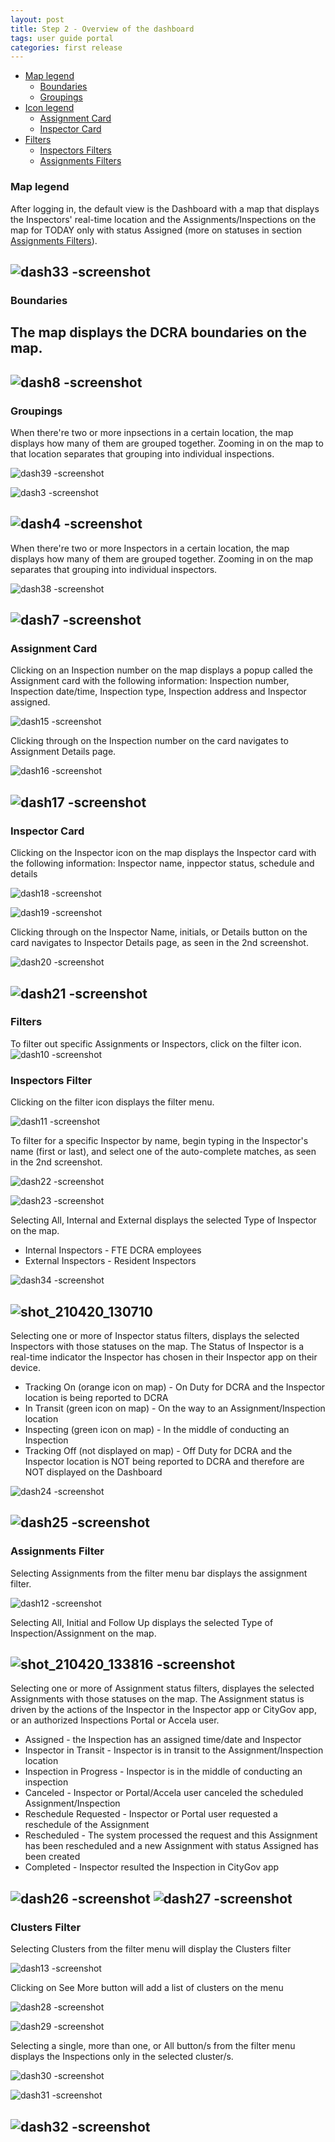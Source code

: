 ```yaml
---
layout: post
title: Step 2 - Overview of the dashboard
tags: user guide portal
categories: first release
---
```


- [Map legend](#-Map-legend)
  * [Boundaries](#-Boundaries)
  * [Groupings](#-Groupings)
- [Icon legend](#-Icon-legend)
  * [Assignment Card](#-Assignment-Card)
  * [Inspector Card](#-Inspector-Card)
- [Filters](#-Filters)
  * [Inspectors Filters](#-Inspectors-Filter)
  * [Assignments Filters](#-Assignments-Filter)

<link rel="stylesheet" href="/User-Guide-Portal/styles.css">

### Map legend <a name="-Map-legend"></a>
After logging in, the default view is the Dashboard with a map that displays the Inspectors' real-time location and the Assignments/Inspections on the map for TODAY only with status Assigned (more on statuses in section [Assignments Filters](#-Assignments-Filter)).

![dash33 -screenshot](https://user-images.githubusercontent.com/81990744/115276620-3de70b80-a111-11eb-9586-687409f85695.png)
---
### Boundaries <a name="-Boundaries"></a>
The map displays the DCRA boundaries on the map.
---
![dash8 -screenshot](https://user-images.githubusercontent.com/81990744/115276926-a59d5680-a111-11eb-8fb0-98d204ef8d6e.png)
---
### Groupings <a name="-Groupings"></a>
When there're two or more inpsections in a certain location, the map displays how many of them are grouped together. Zooming in on the map to that location separates that grouping into individual inspections.

![dash39 -screenshot](https://user-images.githubusercontent.com/81990744/115278987-22313480-a114-11eb-977e-c0230d776621.png)

![dash3 -screenshot](https://user-images.githubusercontent.com/81990744/115279295-89e77f80-a114-11eb-87eb-a368b901be0a.png)

![dash4 -screenshot](https://user-images.githubusercontent.com/81990744/115279305-8eac3380-a114-11eb-8e59-acc07c47aa29.png)
---
When there're two or more Inspectors in a certain location, the map displays how many of them are grouped together. Zooming in on the map separates that grouping into individual inspectors. 

![dash38 -screenshot](https://user-images.githubusercontent.com/81990744/115279012-29f0d900-a114-11eb-8443-3ffb13a07978.png)

![dash7 -screenshot](https://user-images.githubusercontent.com/81990744/115279957-58bb7f00-a115-11eb-90c1-06ef162dafb5.png)
---
### Assignment Card <a name="-Assignment-Card"></a>
Clicking on an Inspection number on the map displays a popup called the Assignment card with the following information: Inspection number, Inspection date/time, Inspection type, Inspection address and Inspector assigned.

![dash15 -screenshot](https://user-images.githubusercontent.com/81990744/115280133-94eedf80-a115-11eb-9f10-af9110eb01a3.png)

Clicking through on the Inspection number on the card navigates to Assignment Details page.

![dash16 -screenshot](https://user-images.githubusercontent.com/81990744/115280190-a637ec00-a115-11eb-94b2-bb0e7e3cad40.png)

![dash17 -screenshot](https://user-images.githubusercontent.com/81990744/115280213-ad5efa00-a115-11eb-942a-ec9da7ef4b8f.png)
---

### Inspector Card <a name="-Inspector-Card"></a>
Clicking on the Inspector icon on the map displays the Inspector card with the following information: Inspector name, inppector status, schedule and details

![dash18 -screenshot](https://user-images.githubusercontent.com/81990744/115280245-b8198f00-a115-11eb-816a-43c864c091e8.png)

![dash19 -screenshot](https://user-images.githubusercontent.com/81990744/115280259-bd76d980-a115-11eb-933d-1fc7284a52e0.png)

Clicking through on the Inspector Name, initials, or Details button on the card navigates to Inspector Details page, as seen in the 2nd screenshot. 

![dash20 -screenshot](https://user-images.githubusercontent.com/81990744/115280265-c071ca00-a115-11eb-81cb-01ce0da06419.png)

![dash21 -screenshot](https://user-images.githubusercontent.com/81990744/115280309-ca93c880-a115-11eb-92f7-23f49a6a8c25.png)
---

### Filters <a name="-Filters"></a>
To filter out specific Assignments or Inspectors, click on the filter icon.
![dash10 -screenshot](https://user-images.githubusercontent.com/81990744/115277037-c36abb80-a111-11eb-9e55-ebbd4857533d.png)

### Inspectors Filter <a name="-Inspectors-Filter"></a>
Clicking on the filter icon displays the filter menu.

![dash11 -screenshot](https://user-images.githubusercontent.com/81990744/115277057-cd8cba00-a111-11eb-8ee9-b6092f6483e1.png)

To filter for a specific Inspector by name, begin typing in the Inspector's name (first or last), and select one of the auto-complete matches, as seen in the 2nd screenshot. 

![dash22 -screenshot](https://user-images.githubusercontent.com/81990744/115280639-252d2480-a116-11eb-84ab-50f253219cd4.png)

![dash23 -screenshot](https://user-images.githubusercontent.com/81990744/115280664-2bbb9c00-a116-11eb-96b0-e25f19db2b02.png)

Selecting All, Internal and External displays the selected Type of Inspector on the map.
* Internal Inspectors - FTE DCRA employees
* External Inspectors - Resident Inspectors

![dash34 -screenshot](https://user-images.githubusercontent.com/81990744/115280699-37a75e00-a116-11eb-91a8-28a768f69672.png)

![shot_210420_130710](https://user-images.githubusercontent.com/81990744/115436777-5d496b80-a1d9-11eb-8e12-9e4f39b06ea1.png)
---
Selecting one or more of Inspector status filters, displays the selected Inspectors with those statuses on the map. The Status of Inspector is a real-time indicator the Inspector has chosen in their Inspector app on their device.

* Tracking On (orange icon on map) - On Duty for DCRA and the Inspector location is being reported to DCRA
* In Transit (green icon on map) - On the way to an Assignment/Inspection location
* Inspecting (green icon on map) - In the middle of conducting an Inspection
* Tracking Off (not displayed on map) - Off Duty for DCRA and the Inspector location is NOT being reported to DCRA and therefore are NOT displayed on the Dashboard

![dash24 -screenshot](https://user-images.githubusercontent.com/81990744/115280750-45f57a00-a116-11eb-8560-1f4dabad036e.png)

![dash25 -screenshot](https://user-images.githubusercontent.com/81990744/115280772-4aba2e00-a116-11eb-8c08-19f85e75791a.png)
---

### Assignments Filter <a name="-Assignments-Filter"></a>
Selecting Assignments from the filter menu bar displays the assignment filter.

![dash12 -screenshot](https://user-images.githubusercontent.com/81990744/115277065-cf567d80-a111-11eb-8de4-21ad91dc10bd.png)

Selecting All, Initial and Follow Up displays the selected Type of Inspection/Assignment on the map.

![shot_210420_133816 -screenshot](https://user-images.githubusercontent.com/81990744/115440453-bc10e400-a1dd-11eb-8b47-2ce46d9f6bbf.png)
---
Selecting one or more of Assignment status filters, displayes the selected Assignments with those statuses on the map. The Assignment status is driven by the actions of the Inspector in the Inspector app or CityGov app, or an authorized Inspections Portal or Accela user. 

* Assigned - the Inspection has an assigned time/date and Inspector
* Inspector in Transit - Inspector is in transit to the Assignment/Inspection location
* Inspection in Progress - Inspector is in the middle of conducting an inspection
* Canceled - Inspector or Portal/Accela user canceled the scheduled Assignment/Inspection
* Reschedule Requested - Inspector or Portal user requested a reschedule of the Assignment
* Rescheduled - The system processed the request and this Assignment has been rescheduled and a new Assignment with status Assigned has been created
* Completed - Inspector resulted the Inspection in CityGov app

![dash26 -screenshot](https://user-images.githubusercontent.com/81990744/115280807-54dc2c80-a116-11eb-96ee-30ed76dd0e78.png)
![dash27 -screenshot](https://user-images.githubusercontent.com/81990744/115280818-59a0e080-a116-11eb-868b-473c6c12c32a.png)
---

### Clusters Filter
Selecting Clusters from the filter menu will display the Clusters filter

![dash13 -screenshot](https://user-images.githubusercontent.com/81990744/115277069-d1204100-a111-11eb-97df-56583dce0b11.png)

Clicking on See More button will add a list of clusters on the menu

![dash28 -screenshot](https://user-images.githubusercontent.com/81990744/115280885-67eefc80-a116-11eb-99c9-619dab7bee76.png)

![dash29 -screenshot](https://user-images.githubusercontent.com/81990744/115280892-6a515680-a116-11eb-9736-7f52d7c6f18f.png)

Selecting a single, more than one, or All button/s from the filter menu displays the Inspections only in the selected cluster/s.

![dash30 -screenshot](https://user-images.githubusercontent.com/81990744/115280921-7210fb00-a116-11eb-8561-53bde8e7d10d.png)

![dash31 -screenshot](https://user-images.githubusercontent.com/81990744/115280936-76d5af00-a116-11eb-83ba-1e5b300c8450.png)

![dash32 -screenshot](https://user-images.githubusercontent.com/81990744/115280958-7d642680-a116-11eb-96b4-c3a363feb3b7.png)
---




 




